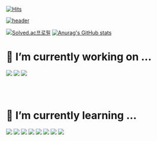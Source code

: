 <!--
**kimbank/kimbank** is a ✨ _special_ ✨ repository because its `README.md` (this file) appears on your GitHub profile.



Here are some ideas to get you started:

- 🔭 I’m currently working on ...
- 🌱 I’m currently learning ...
- 👯 I’m looking to collaborate on ...
- 🤔 I’m looking for help with ...
- 💬 Ask me about ...
- 📫 How to reach me: ...
- 😄 Pronouns: ...
- ⚡ Fun fact: ...
-->

[![Hits](https://hits.seeyoufarm.com/api/count/incr/badge.svg?url=https%3A%2F%2Fgithub.com%2Fkimbank&count_bg=%2379C83D&title_bg=%23555555&icon=&icon_color=%23E7E7E7&title=hits&edge_flat=false)](https://hits.seeyoufarm.com)                   



[![header](https://capsule-render.vercel.app/api?type=waving&reversal=true&color=1f354a&text=金　恩　行&height=150&fontSize=77&animation=fadeIn&fontColor=ffffff)](https://kimbank.github.io/)



[![Solved.ac프로필](http://mazassumnida.wtf/api/v2/generate_badge?boj=banlxx)](https://solved.ac/banlxx) [![Anurag's GitHub stats](https://github-readme-stats.vercel.app/api?username=kimbank&theme=gotham&line_height=17&show_icons=true)](https://github.com/kimbank)



<!-- <br/><br/>
<p align="center">
<a href="https://twitter.com/kimeunhang" target="blank"><img align="center" src="https://cdn.jsdelivr.net/npm/simple-icons@latest/icons/twitter.svg" alt="kimeunhang" height="30" width="40" /></a>
<a href="https://instagram.com/banlxx" target="blank"><img align="center" src="https://cdn.jsdelivr.net/npm/simple-icons@latest/icons/instagram.svg" alt="banlxx" height="30" width="40" /></a>
<a href="https://linkedin.com/in/은행-김-442362214" target="blank"><img align="center" src="https://cdn.jsdelivr.net/npm/simple-icons@latest/icons/linkedin.svg" alt="은행-김-442362214" height="30" width="40" /></a>
<a href="https://stackoverflow.com/users/16842306/kimbank" target="blank"><img align="center" src="https://cdn.jsdelivr.net/npm/simple-icons@latest/icons/stackoverflow.svg" alt="16842306/kimbank" height="30" width="40" /></a>
<a href="https://kaggle.com/kimeunhang" target="blank"><img align="center" src="https://cdnjs.cloudflare.com/ajax/libs/line-awesome/1.3.0/svg/kaggle.svg" alt="kimeunhang" height="30" width="40" /></a> <a href="https://codeforces.com/profile/banlxx" target="blank"><img align="center" src="https://cdn.jsdelivr.net/npm/simple-icons@3.0.1/icons/codeforces.svg" alt="banlxx" height="30" width="40" /></a>



<p align="center">
<a href="https://www.python.org" target="_blank"> <img src="https://cdn.jsdelivr.net/npm/simple-icons@latest/icons/python.svg" alt="python" width="40" height="40"/> </a> <a href="https://www.w3schools.com/cpp/" target="_blank"> <img src="https://raw.githubusercontent.com/file-icons/icons/e6e6e6ac8cb1d91867167c228c00a667f4d47101/svg/C%2B%2B.svg" alt="cplusplus" width="40" height="40"/> </a> <a href="https://git-scm.com/" target="_blank"> <img src="https://cdn.jsdelivr.net/npm/simple-icons@latest/icons/git.svg" alt="git" width="40" height="40"/> </a> <a href="https://www.linux.org/" target="_blank"> <img src="https://cdn.jsdelivr.net/npm/simple-icons@latest/icons/ubuntu.svg" alt="linux" width="40" height="40"/> </a> <a href="https://www.tensorflow.org" target="_blank"> <img src="https://cdn.jsdelivr.net/npm/simple-icons@latest/icons/tensorflow.svg" alt="tensorflow" width="40" height="40"/> </a> <a href="https://pytorch.org/" target="_blank"> <img src="https://cdn.jsdelivr.net/npm/simple-icons@latest/icons/pytorch.svg" alt="pytorch" width="40" height="40"/> </a> <a href="https://aws.amazon.com" target="_blank"> <img src="https://cdn.jsdelivr.net/npm/simple-icons@latest/icons/amazonaws.svg"" alt="aws" width="40" height="40"/> </a> <a href="https://www.docker.com/" target="_blank"> <img src="https://cdn.jsdelivr.net/npm/simple-icons@latest/icons/docker.svg" alt="docker" width="40" height="40"/> </a> <a href="https://cloud.google.com" target="_blank"> <img src="https://cdn.jsdelivr.net/npm/simple-icons@latest/icons/googlecloud.svg" alt="gcp" width="40" height="40"/> </a> <a href="https://jekyllrb.com/" target="_blank"> <img src="https://cdn.jsdelivr.net/npm/simple-icons@latest/icons/jekyll.svg" alt="jekyll" width="40" height="40"/> </a> 
</p> -->



<!-- <a href="https://dacon.io/myprofile/431869/home" target="blank"><img align="center" src="https://media.vlpt.us/images/dacon/post/c7840f26-29e6-4e10-ab64-8c07acde19fb/DACON_logo_sq.png" alt="banlxx" height="30" width="30" /></a> -->


<!-- <a href="https://www.acmicpc.net/user/banlxx" target="blank"><img align="center" src="https://static.solved.ac/tier_small/6.svg" alt="kimeunhang" height="30" width="40" /></a> -->


  
<!-- <a href="연결 링크" target="3776AB"><img src="https://img.shields.io/badge/브랜드 이름-색상 코드?style=flat-square&logo=브랜드이름&logoColor=white"/></a> -->


# 🔭 I’m currently working on ...
<a href="연결 링크" target="3776AB"><img src="https://img.shields.io/badge/C-A8B9CC?style=flat-square&logo=C&logoColor=white"/></a>
<a href="연결 링크" target="3776AB"><img src="https://img.shields.io/badge/C++-00599C?style=flat-square&logo=C++&logoColor=white"/></a>
<a href="연결 링크" target="3776AB"><img src="https://img.shields.io/badge/Python-3776AB?style=flat-square&logo=Python&logoColor=white"/></a>

</br>
</br>

# 🌱 I’m currently learning ...
<a href="연결 링크" target="3776AB"><img src="https://img.shields.io/badge/Javascript-F7DF1E?style=flat-square&logo=Javascript&logoColor=white"/></a>
<a href="연결 링크" target="3776AB"><img src="https://img.shields.io/badge/HTML5-E34F26?style=flat-square&logo=HTML5&logoColor=white"/></a>
<a href="연결 링크" target="3776AB"><img src="https://img.shields.io/badge/Typescript-3178C6?style=flat-square&logo=Typescript&logoColor=white"/></a>
<a href="연결 링크" target="3776AB"><img src="https://img.shields.io/badge/TensorFlow-FF6F00?style=flat-square&logo=TensorFlow&logoColor=white"/></a>
<a href="연결 링크" target="3776AB"><img src="https://img.shields.io/badge/Pandas-150458?style=flat-square&logo=Pandas&logoColor=white"/></a>
<a href="연결 링크" target="3776AB"><img src="https://img.shields.io/badge/Numpy-013243?style=flat-square&logo=Numpy&logoColor=white"/></a>
<a href="연결 링크" target="3776AB"><img src="https://img.shields.io/badge/Keras-D00000?style=flat-square&logo=Keras&logoColor=white"/></a>
<a href="연결 링크" target="3776AB"><img src="https://img.shields.io/badge/React-61DAFB?style=flat-square&logo=React&logoColor=white"/></a>
